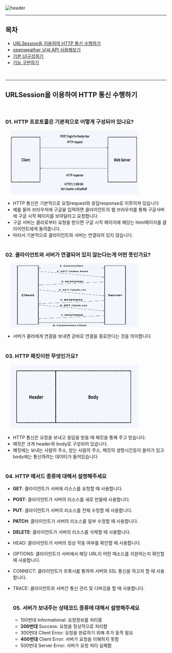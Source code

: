 

![header](https://capsule-render.vercel.app/api?type=waving&color=gradient&height=250&section=header&text=Weather%20App&fontSize=60&animation=fadeIn&fontAlign=26&fontAlignY=40)


---
## 목차

- [URLSession을 이용하여 HTTP 통신 수행하기](#urlsession을-이용하여-http-통신-수행하기)
- [openweather 날씨 API 사용해보기](#openweather-날씨-api-사용해보기)
- [기본 UI구성하기](#기본-ui구성하기)
- [기능 구현하기](#기능-구현하기)


<br/>

---

## URLSession을 이용하여 HTTP 통신 수행하기

<br/>

### 01. HTTP 프로토콜은 기본적으로 어떻게 구성되어 있나요?

&nbsp;&nbsp;&nbsp;&nbsp;<img src="pic/1.png" width="400" height="200"><br/>

- HTTP 통신은 기본적으로 요청request와 응답response로 이루어져 있습니다
- 예를 들어 브라우저에 구글을 입력하면 클라이언트의 웹 브라우저를 통해 구글서버에 구글 시작 페이지를 보여달라고 요청합니다
- 구글 서버는 클라로부터 요청을 받으면 구글 시작 페이지에 해당는 html페이지를 클라이언트에게 돌려줍니다.
- 따라서 기본적으로 클라이언트와 서버는 연결되어 있지 않습니다.

#

### 02. 클라이언트와 서버가 연결되어 있지 않는다는게 어떤 뜻인가요?

&nbsp;&nbsp;&nbsp;&nbsp;<img src="pic/2.png" width="400" height="200"><br/>

- 서버가 클라에게 연결을 보내면 곧바로 연결을 종료한다는 것을 의미합니다

#

### 03. HTTP 패킷이란 무엇인가요?

&nbsp;&nbsp;&nbsp;&nbsp;<img src="pic/3.png" width="400" height="200"><br/>

- HTTP 통신은 요청을 보내고 응답을 받을 때 패킷을 통해 주고 받습니다.
- 패킷은 크게 header와 body로 구성되어 있습니다.
- 패킷에는 보내는 사람의 주소, 받는 사람의 주소, 패킷의 생명시간등이 들어가 있고 body에는 통신하려는 데이터가 들어있습니다

#

### 04. HTTP 메서드 종류에 대해서 설명해주세요

- **GET**: 클라이언트가 서버에 리소스를 요청할 때 사용합니다.
- **POST**: 클라이언트가 서버의 리소스를 새로 만들때 사용합니다.
- **PUT**: 클라이언트가 서버의 리소스를 전체 수정할 때 사용합니다.
- **PATCH**: 클라이언트가 서버의 리소스를 일부 수정할 때 사용합니다.
- **DELETE**: 클라이언트가 서버의 리소스를 삭제할 때 사용합니다.
- HEAD: 클라이언트가 서버의 정상 작동 여부를 확인할 때 사용합니다.
- OPTIONS: 클라이언트가 서버에서 해당 URL이 어떤 메소드를 지원하는지 확인할 때 사용합니다.
- CONNECT: 클라이언트가 프록시를 통하여 서버와 SSL 통신을 하고자 할 때 사용합니다.
- TRACE: 클라이언트와 서버간 통신 관리 및 디버깅을 할 때 사용합니다.

  #

  ### 05. 서버가 보내주는 상태코드 종류에 대해서 설명해주세요

  - 100번대 Informational: 요청정보를 처리중 
  - **200번대** Success: 요청을 정상적으로 처리함
  - 300번대 Client Error: 요청을 완료하기 위해 추가 동작 필요
  - **400번대** Client Error: 서버가 요청을 이해하지 못함
  - 500번대 Server Error: 서버가 요청 처리 실패함




